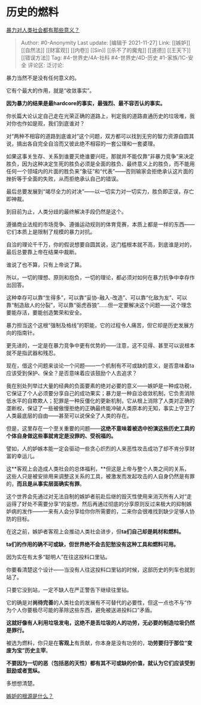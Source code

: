 # 历史的燃料
[暴力对人类社会都有那些意义？](https://www.zhihu.com/question/489491215/answer/2245263020)

> Author: #0-Anonymity
> Last update: [编辑于 2021-11-27]
> Link: [[嫉妒]] [[自然法]] [[财富观]] [[内卷]] [[Sin]] [[杀不了的魔鬼]] [[道德]] [[王天下]] [[错误方法]]
> Tag: #4-世界史/4A-社科 #4-世界史/4D-历史 #1-家族/1C-安全
> 评论区:
> 泛讨论:

暴力当然不是没有任何意义的。

它有个最大的作用，就是“收敛事实”。

**因为暴力的结果是最hardcore的事实，最强烈、最不容否认的事实。**

你长篇大论认定自己走在光荣正确的道路上，判定我的道路直通历史的垃圾堆，我对你也作如是观，我们到底谁对？

对“两种不相容的道路到底谁对”这个问题，双方都可以找到无穷的智力资源自圆其说，搞出各自完全自洽而又彼此绝不相容的一套公理和一套婆理。

如果这事关生存、关系到谁要灭绝谁要兴旺，那就并不能仅靠“非暴力竞争”来决定胜负，因为这种决定生死的胜负必须是全面的胜负、最终意义上的胜负，而不能用任何一个领域内的片面的胜负来“象征”和“代表”——否则输家会拒绝承认这片面的挫折等于全面的失败，从而拒绝承认自己的错误。

最后总要发展到“竭尽全力的对决”——以一切实力对一切实力，胜负即正误，存亡即神裁。

到目前为止，人类分歧的最终解决手段仍然是这个。

遵循商业法规的市场竞争、遵循运动规则的体育竞赛，本质上都是一样的东西——它们本质上是限制了规模的暴力对抗。

自洽的理论千千万，你的假说想要自圆其说，这门槛根本就不高，到底谁是对的，最后总要靠上帝在结果中裁断。

谁说了也不算，只有上帝说了算。

所以，一切的理想、原则和抱负，一切的理论，都必须对如何在暴力抗争中幸存作出回答。

这种幸存可以靠“生得多”，可以靠“妥协-融入-改造”、可以靠“化敌为友”、可以靠“制造敌人的分裂”，可以靠“驱虎吞狼”……但一定要解决这个问题——这个理念要能存活，要能创造繁荣和安全。

暴力担当这个这根“强制及格线”的职能，它的过程令人痛苦，但它却是历史发展方向的指南针。

更先进的，一定是在暴力竞争中更有优势的——注意，这不见得、甚至可以说根本就不是指武器和残忍。

现在，借这个问题来谈论一个问题——一个机制有不可或缺的意义，是否意味着ta应该受到保护、保全？是否意味着应该鼓励个人去追求？

我在别处列举过大量的经典的负面要素的绝对必要的意义——嫉妒是一种成功税，它保证了个人必须要分享自己的成功果实；暴力是一种自洽收敛机制，它负责消除低水平的自欺欺人；犯罪是一种反僵化的更新机制，它从根上消除了人类对正确的垄断权，保证了一些被傲慢拒绝的正确最终能冲破人类原本的无知，事实上守卫了人类最底层的自由——甚至可以说保全了人类的存在。

但是，这里存在一个至关重要的问题——**这绝不意味着被选中扮演这些历史工具的个体自身做这些事就肯定是没罪的、受祝福的。**

譬如，人的妒嫉本能一定会驱动一些贪心炽烈的人来恶性攻击成功了却不肯分享财富的幸运儿。

这**客观上会造成人类社会的总体福利，**但这是上帝与整个人类之间的关系，这些人只是被安排用来调整这关系的工具，被激发而发起攻击的人自身仍然是有罪的，**而且是从事实层面确实有罪**。

这个世界会先通过对无法自制的嫉妒者前赴后继的毁灭性使用来消灭所有人对“走运得了好处不需要分享”的妄想，然后再通过彻底的分享原则反过来极大的抑制嫉妒病的发作——一来有人会分享给你你所需要的，二来你会很难找到缺少足够人协防的目标。

在这之前，嫉妒者客观上会推动人类社会进步，但**ta们自己却是耗材和燃料。**

**ta们的作用的确不可或缺，但世界绝不会去犯愁没有这种工具和燃料可用。**

因为实在有太多“聪明人”在往这投料口里钻。

你要看清楚这个设计——当没有人往这投料口里钻的时候，这部历史的列车也就到站了。

只要它没到站，一定不缺人在严正警告下继续往里钻。

它的确是对**尚待完善**的人类社会的发展有不可替代的必要性，但这一点也不与“作为个人你要极尽可能的革除这些东西，避免被送进投料口”矛盾。

**这就好像有人利用垃圾发电，这绝不是丢垃圾的人的功劳，无必要的制造垃圾仍然是罪行。**

被选为燃料，你只是在**客观上**有贡献，你本身是没有功劳的，**功劳要归于那位“变废为宝”历史主宰**。

**不要因为一切的恶（包括恶的天性）都有其不可或缺的价值，就认为它们应该受到鼓励或者宽纵。**

多想想清楚。

[嫉妒的根源是什么？](https://www.zhihu.com/question/19733748/answer/729055660)
